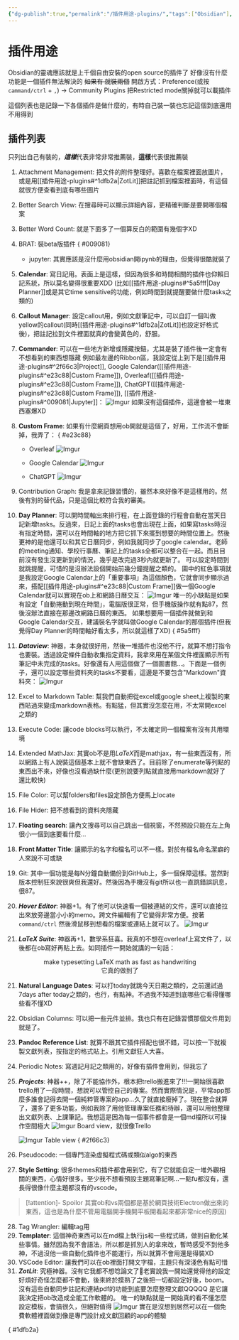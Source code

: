 ```yaml
---
{"dg-publish":true,"permalink":"/插件用途-plugins/","tags":["Obsidian"],"created":"2024-09-02T10:15:36.000+08:00","updated":"2024-09-05T17:34:19.025+08:00"}
---
```


# 插件用途

Obsidian的靈魂應該就是上千個自由安裝的open source的插件了
好像沒有什麼功能是一個插件無法解決的 ~~如果有 就裝兩個~~
開啟方式：Preference(或按`cammand/ctrl` + `,`) $\to$  Community Plugins
把Restricted mode關掉就可以載插件


這個列表也是記錄一下各個插件是做什麼的，有時自己裝一裝也忘記這個到底還用不用得到

## 插件列表
只列出自己有裝的，***這樣***代表非常非常推薦裝，**這樣**代表很推薦裝

1. Attachment Management: 把文件的附件整理好。喜歡在檔案裡面放圖片，或是用[[插件用途-plugins#^1dfb2a\|ZotLit]]把註記抓到檔案裡面時，有這個就很方便查看到底有哪些圖片
   
2. Better Search View: 在搜尋時可以顯示詳細內容，更精確判斷是要開哪個檔案
   
3. Better Word Count: 就是下面多了一個算反白的範圍有幾個字XD
   
4. BRAT: 裝beta版插件
{ #009081}

    - jupyter: 其實應該是沒什麼用obsidian開ipynb的理由，但覺得很酷就裝了
      
5. **Calendar**:  寫日記用。表面上是這樣，但因為很多和時間相關的插件也仰賴日記系統，所以莫名變得很重要XDD
   (比如[[插件用途-plugins#^5a5fff\|Day Planner]]或是其它time sensitive的功能，例如時間到就提醒要做什麼tasks之類的)
6. **Callout Manager**: 設定callout用，例如文獻筆記中，可以自訂一個叫做yellow的callout(同時[[插件用途-plugins#^1dfb2a\|ZotLit]]也設定好格式後)，把註記拉到文件裡面就真的會變黃色的，舒服。
7. **Commander**: 可以在一些地方新增或隱藏按鈕，尤其是裝了插件後一定會有不想看到的東西想隱藏
   例如最左邊的Ribbon區，我設定從上到下是[[插件用途-plugins#^2f66c3\|Project]], Google Calendar([[插件用途-plugins#^e23c88\|Custom Frame]]), Overleaf([[插件用途-plugins#^e23c88\|Custom Frame]]), ChatGPT([[插件用途-plugins#^e23c88\|Custom Frame]]), [[插件用途-plugins#^009081\|Jupyter]]：
   ![Imgur](https://imgur.com/tAJMQkI.jpeg)
   如果沒有這個插件，這邊會被一堆東西塞爆XD
   
8. **Custom Frame**: 如果有什麼網頁想用ob開就是這個了，好用，工作流不會斷掉，我弄了：
{ #e23c88}

	- Overleaf 
	  ![Imgur](https://imgur.com/1giNqWZ.jpeg)
	  
	- Google Calendar 
	  ![Imgur](https://imgur.com/mex8v9Q.jpeg)
	  
	- ChatGPT 
	  ![Imgur](https://imgur.com/eaozwiD.jpeg)
	  
9. Contribution Graph: 我是拿來記錄習慣的，雖然本來好像不是這樣用的。然後有別的替代品，只是這個比較符合我的審美。
10. **Day Planner**: 可以開時間軸出來排行程，在上面登錄的行程會自動在當天日記新增tasks。反過來，日記上面的tasks也會出現在上面，如果寫tasks時沒有指定時間，還可以在時間軸的地方把它抓下來擺到想要的時間位置上。然後更神的是他還可以和其它日曆同步，例如我就同步了google calendar。老師的meeting通知、學校行事曆、筆記上的tasks全都可以整合在一起。而且目前沒有發生沒更新到的情況，幾乎是改完過3秒內就更新了。
    可以設定時間到就跳提醒，可惜的是沒辦法設個開始前幾分鐘提醒之類的。
    圖中的紅色事項就是我設定Google Calendar上的「重要事項」為這個顏色，它就會同步顯示過來，搭配[[插件用途-plugins#^e23c88\|Custom Frame]]做一個Google Calendar就可以實現在ob上和網路日曆交互：
    ![Imgur](https://imgur.com/JMLh74p.jpeg)
    唯一的小缺點是如果有設定「自動捲動到現在時間」，電腦版很正常，但手機版操作就有點87，然後沒辦法直接在那邊改網路日曆的東西。
    如果想要用一個插件就做到和Google Calendar交互，建議裝名字就叫做Google Calendar的那個插件(但我覺得Day Planner的時間軸好看太多，所以就這樣了XD)
{ #5a5fff}

11. ***Dataview***: 神器，本身就很好用，然後一堆插件也沒他不行，就算不想打指令也要裝。透過設定條件自動收集指定資料，我拿來用在某個文件裡面顯示所有筆記中未完成的tasks。好像還有人用這個做了一個圖書館…。下面是一個例子，還可以設定哪些資料夾的tasks不要看，這邊是不要包含"Markdown"資料夾：
    ![Imgur](https://imgur.com/qzgRlY2.jpeg)
    
12. Excel to Markdown Table: 幫我們自動把從excel或google sheet上複製的東西貼過來變成markdown表格。有點猛，但其實沒怎麼在用，不太常開excel之類的
13. Execute Code: 讓code blocks可以執行，不太確定同一個檔案有沒有共用環境
14. Extended MathJax: 其實ob不是用$LaTeX$而是mathjax，有一些東西沒有，所以網路上有人說裝這個基本上就不會缺東西了。目前除了enumerate等列點的東西出不來，好像也沒看過缺什麼(更別說要列點就直接用markdown就好了還比較快)
15. File Color: 可以幫folders和files設定顏色方便馬上locate
16. File Hider: 把不想看到的資料夾隱藏
17. **Floating search**: 讓內文搜尋可以自己跳出一個視窗，不然預設只能在左上角很小一個到底要看什麼…
18. **Front Matter Title**: 讓顯示的名字和檔名可以不一樣。對於有檔名命名潔癖的人來說不可或缺
19. Git: 其中一個功能是每N分鐘自動備份到GitHub上，多一個保障這樣。當然對版本控制狂來說很爽但我還好。然後因為手機沒有git所以也一直跳錯誤訊息，很87。
20. ***Hover Editor***: 神器+1。有了他可以快速看一個被連結的文件，還可以直接拉出來放旁邊當小小的memo。跨文件編輯有了它變得非常方便。按著`command/ctrl` 然後滑鼠移到想看的檔案或連結上就可以了。
    ![Imgur](https://imgur.com/M6ugzZy.jpeg)
20. ***LaTeX Suite***: 神器再+1，數學系狂喜。我真的不想在overleaf上寫文件了，以後都在ob寫好再貼上去。如同插件一開始就講的一句話：
    
<center>make typesetting LaTeX math as fast as handwriting</center>
<center>它真的做到了</center>

21. **Natural Language Dates**: 可以打today就跳今天日期之類的，之前還試過7days after today之類的，也行，有點神。不過我不知道到底哪些它看得懂哪些看不懂XD
22. Obsidian Columns: 可以把一些元件並排。我也只有在記錄習慣那個文件用到就是了。
23. **Pandoc Reference List**: 就算不跟其它插件搭配也很不錯，可以按一下就複製文獻列表，按指定的格式貼上。引用文獻狂人大喜。
24. Periodic Notes: 寫週記月記之類用的，好像有插件會用到，但我忘了
25. ***Projects***: 神器++，除了不能協作外，根本把trello搬進來了!!!一開始很喜歡trello用了一段時間，想說可以管控自己的專案。然而實際情況是，平常app那麼多誰會記得去開一個純粹管專案的app…久了就直接廢掉了。現在整合就算了，還多了更多功能，例如我除了用他管理專案任務和待辦，還可以用他整理出文獻列表、上課筆記。我想這是因為每一個事件都會是一個md檔所以可操作空間極大
	![Imgur](https://imgur.com/VD45IAH.jpeg)
	Board view，就很像Trello
	
	![Imgur](https://imgur.com/Brq7LCV.jpeg)
	Table view
{ #2f66c3}

26. Pseudocode: 一個專門渲染虛擬程式碼或類似algo的東西
27. **Style Setting**: 很多themes和插件都會用到它，有了它就能自定一堆外觀相關的東西，心情好很多。至少我不想看預設主題寫筆記啊…一點fu都沒有，還長得很像什麼主題都沒有的vscode。
>[!attention]- Spoilor
>其實ob和vs兩個都是基於網頁技術Electron做出來的東西，這也是為什麼不管用電腦開手機開平板開看起來都非常nice的原因)
    
28. Tag Wrangler: 編輯tag用
29. **Templater**: 這個神奇東西可以在md檔上執行js和一些程式碼，做到自動化某些事情。雖然因為我不會語法，所以都是抓別人的拿來改，暫時感受不到他多神，不過沒他一些自動化插件也不能運行，所以就算不會用還是得裝XD
30. VSCode Editor: 讓我們可以在ob裡面打開文字檔，主題只有深淺色有點可惜
31. ***ZotLit***: 究極神器。沒有它我都不想唸論文了🥹老實說我一開始還覺得他的設定好煩好奇怪怎麼都不會動，後來終於摸熟了之後把一切都設定好後，boom。
    沒有這些自動同步註記和連結pdf的功能到底要怎麼整理文獻QQQQQ
    是它讓我決定把ob改造成全能工作軟體的。
    唯一的缺點就是一開始真的看不懂怎麼設定模板，會搞很久，但絕對值得
    ![Imgur](https://imgur.com/ETDB7n6.jpeg)
    實在是沒想到居然可以在一個免費軟體裡面做到像是專門設計成文獻回顧的app的體驗
    
{ #1dfb2a}
